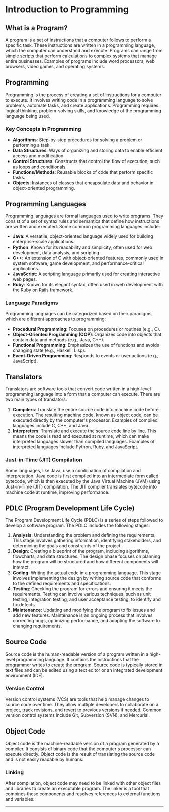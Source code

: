 # Introduction to Programming

## What is a Program?
A program is a set of instructions that a computer follows to perform a specific task. These instructions are written in a programming language, which the computer can understand and execute. Programs can range from simple scripts that perform calculations to complex systems that manage entire businesses. Examples of programs include word processors, web browsers, video games, and operating systems.

## Programming
Programming is the process of creating a set of instructions for a computer to execute. It involves writing code in a programming language to solve problems, automate tasks, and create applications. Programming requires logical thinking, problem-solving skills, and knowledge of the programming language being used.

### Key Concepts in Programming
- **Algorithms**: Step-by-step procedures for solving a problem or performing a task.
- **Data Structures**: Ways of organizing and storing data to enable efficient access and modification.
- **Control Structures**: Constructs that control the flow of execution, such as loops and conditionals.
- **Functions/Methods**: Reusable blocks of code that perform specific tasks.
- **Objects**: Instances of classes that encapsulate data and behavior in object-oriented programming.

## Programming Languages
Programming languages are formal languages used to write programs. They consist of a set of syntax rules and semantics that define how instructions are written and executed. Some common programming languages include:

- **Java**: A versatile, object-oriented language widely used for building enterprise-scale applications.
- **Python**: Known for its readability and simplicity, often used for web development, data analysis, and scripting.
- **C++**: An extension of C with object-oriented features, commonly used in system software, game development, and performance-critical applications.
- **JavaScript**: A scripting language primarily used for creating interactive web pages.
- **Ruby**: Known for its elegant syntax, often used in web development with the Ruby on Rails framework.

### Language Paradigms
Programming languages can be categorized based on their paradigms, which are different approaches to programming:
- **Procedural Programming**: Focuses on procedures or routines (e.g., C).
- **Object-Oriented Programming (OOP)**: Organizes code into objects that contain data and methods (e.g., Java, C++).
- **Functional Programming**: Emphasizes the use of functions and avoids changing state (e.g., Haskell, Lisp).
- **Event-Driven Programming**: Responds to events or user actions (e.g., JavaScript).

## Translators
Translators are software tools that convert code written in a high-level programming language into a form that a computer can execute. There are two main types of translators:

1. **Compilers**: Translate the entire source code into machine code before execution. The resulting machine code, known as object code, can be executed directly by the computer's processor. Examples of compiled languages include C, C++, and Java.
2. **Interpreters**: Translate and execute the source code line by line. This means the code is read and executed at runtime, which can make interpreted languages slower than compiled languages. Examples of interpreted languages include Python, Ruby, and JavaScript.

### Just-in-Time (JIT) Compilation
Some languages, like Java, use a combination of compilation and interpretation. Java code is first compiled into an intermediate form called bytecode, which is then executed by the Java Virtual Machine (JVM) using Just-in-Time (JIT) compilation. The JIT compiler translates bytecode into machine code at runtime, improving performance.

## PDLC (Program Development Life Cycle)
The Program Development Life Cycle (PDLC) is a series of steps followed to develop a software program. The PDLC includes the following stages:

1. **Analysis**: Understanding the problem and defining the requirements. This stage involves gathering information, identifying stakeholders, and determining the goals and constraints of the project.
2. **Design**: Creating a blueprint of the program, including algorithms, flowcharts, and data structures. The design phase focuses on planning how the program will be structured and how different components will interact.
3. **Coding**: Writing the actual code in a programming language. This stage involves implementing the design by writing source code that conforms to the defined requirements and specifications.
4. **Testing**: Checking the program for errors and ensuring it meets the requirements. Testing can involve various techniques, such as unit testing, integration testing, and user acceptance testing, to identify and fix defects.
5. **Maintenance**: Updating and modifying the program to fix issues and add new features. Maintenance is an ongoing process that involves correcting bugs, optimizing performance, and adapting the software to changing requirements.

## Source Code
Source code is the human-readable version of a program written in a high-level programming language. It contains the instructions that the programmer writes to create the program. Source code is typically stored in text files and can be edited using a text editor or an integrated development environment (IDE).

### Version Control
Version control systems (VCS) are tools that help manage changes to source code over time. They allow multiple developers to collaborate on a project, track revisions, and revert to previous versions if needed. Common version control systems include Git, Subversion (SVN), and Mercurial.

## Object Code
Object code is the machine-readable version of a program generated by a compiler. It consists of binary code that the computer's processor can execute directly. Object code is the result of translating the source code and is not easily readable by humans.

### Linking
After compilation, object code may need to be linked with other object files and libraries to create an executable program. The linker is a tool that combines these components and resolves references to external functions and variables.

---
